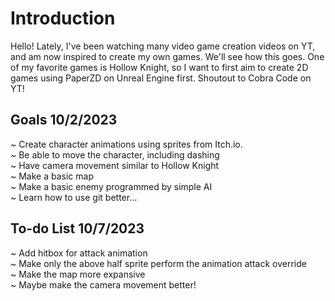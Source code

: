 # Introduction

Hello! Lately, I've been watching many video game creation videos on YT, and am now inspired to create my own games.
We'll see how this goes. One of my favorite games is Hollow Knight, so I want to first aim to create 2D games using PaperZD on Unreal Engine first. Shoutout to Cobra Code on YT!

## Goals 10/2/2023

~ Create character animations using sprites from Itch.io. <br>
~ Be able to move the character, including dashing <br>
~ Have camera movement similar to Hollow Knight <br>
~ Make a basic map <br>
~ Make a basic enemy programmed by simple AI <br>
~ Learn how to use git better... <br>

## To-do List 10/7/2023

~ Add hitbox for attack animation <br>
~ Make only the above half sprite perform the animation attack override <br>
~ Make the map more expansive <br>
~ Maybe make the camera movement better!
